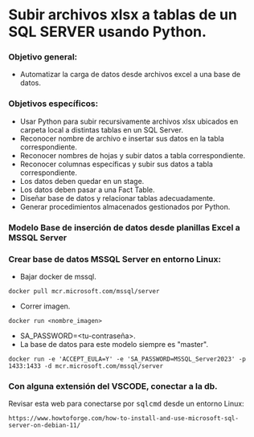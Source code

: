 # Subir archivos xlsx a tablas de un SQL SERVER usando Python.
### Objetivo general:
- Automatizar la carga de datos desde archivos excel a una base de datos.
### Objetivos específicos:
- Usar Python para subir recursivamente archivos xlsx ubicados en carpeta local a distintas tablas en un SQL Server.
- Reconocer nombre de archivo e insertar sus datos en la tabla correspondiente.
- Reconocer nombres de hojas y subir datos a tabla correspondiente.
- Reconocer columnas específicas y subir sus datos a tabla correspondiente.
- Los datos deben quedar en un stage.
- Los datos deben pasar a una Fact Table.
- Diseñar base de datos y relacionar tablas adecuadamente.
- Generar procedimientos almacenados gestionados por Python.

### Modelo Base de inserción de datos desde planillas Excel a MSSQL Server

### Crear base de datos MSSQL Server en entorno Linux:

- Bajar docker de mssql.                               <br>
```
docker pull mcr.microsoft.com/mssql/server
```
- Correr imagen.
```
docker run <nombre_imagen>
```
- SA_PASSWORD=<tu-contraseña>.
- La base de datos para este modelo siempre es "master".<br>
```
docker run -e 'ACCEPT_EULA=Y' -e 'SA_PASSWORD=MSSQL_Server2023' -p 1433:1433 -d mcr.microsoft.com/mssql/server
```

### Con alguna extensión del VSCODE, conectar a la db.
Revisar esta web para conectarse por <kbd>sqlcmd</kbd> desde un entorno Linux:
```
https://www.howtoforge.com/how-to-install-and-use-microsoft-sql-server-on-debian-11/
```
